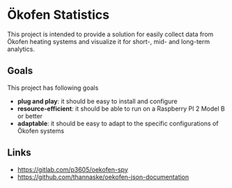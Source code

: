 # Ökofen Statistics
This project is intended to provide a solution for easily collect data from Ökofen heating systems and visualize it for short-, mid- and long-term analytics. 

## Goals
This project has following goals
- **plug and play**: it should be easy to install and configure
- **resource-efficient**: it should be able to run on a Raspberry PI 2 Model B or better
- **adaptable**: it should be easy to adapt to the specific configurations of Ökofen systems

## Links
- https://gitlab.com/p3605/oekofen-spy
- https://github.com/thannaske/oekofen-json-documentation